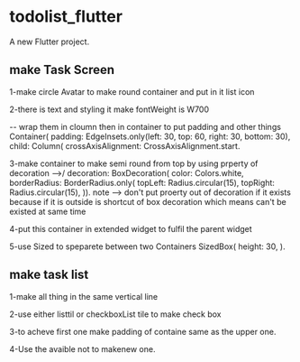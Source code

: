 # todolist_flutter

A new Flutter project.

## make Task Screen

1-make circle Avatar to make round container and put in it list icon

2-there is text and styling it make fontWeight is W700

-- wrap them in cloumn then in container to put padding and other things
Container(
        padding: EdgeInsets.only(left: 30, top: 60, right: 30, bottom: 30),
        child: Column(
          crossAxisAlignment: CrossAxisAlignment.start.

3-make container to make semi round from top by using prperty of decoration -->/
decoration: BoxDecoration(
                    color: Colors.white,
                    borderRadius: BorderRadius.only(
                      topLeft: Radius.circular(15),
                      topRight: Radius.circular(15),
                    )).
note --> don't put proerty out of decoration if it exists because if it is outside is shortcut of box decoration which means can't be existed at same time

4-put this container in extended widget to fulfil the parent widget

5-use Sized to speparete between two Containers
 SizedBox(
              height: 30,
            ).

## make task list

1-make all thing in the same vertical line

2-use either listtil or checkboxList tile to make check box

3-to acheve first one make padding of containe same as the upper one.

4-Use the avaible not to makenew one.
